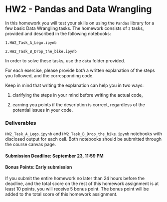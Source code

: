 # HW2 - Pandas and Data Wrangling

In this homework you will test your skills on using the `Pandas` library for a few basic Data Wrangling tasks.
The homework consists of `2` tasks, provided and described in the following notebooks:

    1.HW2_Task_A_Lego.ipynb

    2.HW2_Task_B_Drop_the_bike.ipynb

In order to solve these tasks, use the `data` folder provided.

For each exercise, please provide *both* a written explanation of the steps you followed, and the corresponding code. 

Keep in mind that writing the explanation can help you in two ways: 

1) clarifying the steps in your mind before writing the actual code, 

2) earning you points if the description is correct, regardless of the potential issues in your code.


### Deliverables
`HW2_Task_A_Lego.ipynb` and `HW2_Task_B_Drop_the_bike.ipynb` notebooks with disclosed output for each cell. 
Both notebooks should be submitted through the course canvas page.

#### Submission Deadline: September 23, 11:59 PM

#### Bonus Points: Early submission
If you submit the entire homework no later than 24 hours before the deadline, and the total score on the rest of this homework assignment is at least 10 points, you will receive 5 bonus point. The bonus point will be added to the total score of this homework assignment.
